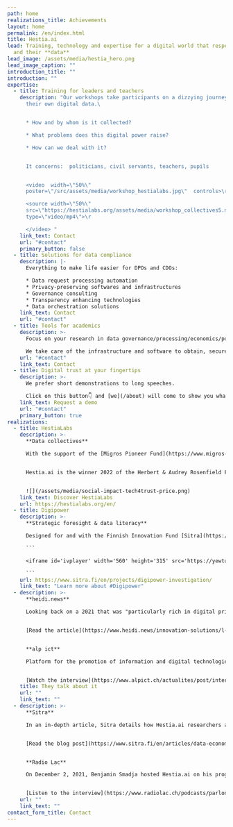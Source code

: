 ```yaml
---
path: home
realizations_title: Achievements
layout: home
permalink: /en/index.html
title: Hestia.ai
lead: Training, technology and expertise for a digital world that respects users
  and their **data**
lead_image: /assets/media/hestia_hero.png
lead_image_caption: ""
introduction_title: ""
introduction: ""
expertise:
  - title: Training for leaders and teachers
    description: "Our workshops take participants on a dizzying journey through
      their own digital data.\ 


      * How and by whom is it collected?

      * What problems does this digital power raise?

      * How can we deal with it?


      It concerns:  politicians, civil servants, teachers, pupils


      <video  width=\"50%\"
      poster=\"/src/assets/media/workshop_hestialabs.jpg\"  controls>\r

      <source width=\"50%\"
      src=\"https://hestialabs.org/assets/media/workshop_collectives5.mp4\"
      type=\"video/mp4\">\r

      </video> "
    link_text: Contact
    url: "#contact"
    primary_button: false
  - title: Solutions for data compliance
    description: |-
      Everything to make life easier for DPOs and CDOs:

      * Data request processing automation
      * Privacy-preserving softwares and infrastructures
      * Governance consulting
      * Transparency enhancing technologies
      * Data orchestration solutions
    link_text: Contact
    url: "#contact"
  - title: Tools for academics
    description: >-
      Focus on your research in data governance/processing/economics/policies...

      We take care of the infrastructure and software to obtain, secure, process and visualise the data you need with the utmost respect for those who produce it.
    url: "#contact"
    link_text: Contact
  - title: Digital trust at your fingertips
    description: >-
      We prefer short demonstrations to long speeches.

      Click on this button👇 and [we](/about) will come to show you what we are made of.
    link_text: Request a demo
    url: "#contact"
    primary_button: true
realizations:
  - title: HestiaLabs
    description: >-
      **Data collectives**

      With the support of the [Migros Pioneer Fund](https://www.migros-engagement.ch/en/news-projects/technology-ethics/hestialabs), the [HestiaLabs](https://hestialabs.org/en/) project enables citizens’ data to be used for social advancements, through bottom-up collectives dealing with mobility data, platform workers, [dating app users](https://dating-privacy.hestialabs.org/en/), data literacy and the [attention economy](https://eyeballs.hestialabs.org/en/).


      Hestia.ai is the winner 2022 of the Herbert & Audrey Rosenfield Fund's "Social Innovation Award" among the 12 companies selected to attend the [Trust Valley's Tech4Trust programme.](https://trustvalley.swiss/tech4trust/)


      ![](/assets/media/social-impact-tech4trust-price.png)
    link_text: Discover HestiaLabs
    url: https://hestialabs.org/en/
  - title: Digipower
    description: >-
      **Strategic foresight & data literacy**

      Designed for and with the Finnish Innovation Fund [Sitra](https://www.sitra.fi/en/), the Digipower investigation is a data literacy program for executive leaders based on the analysis of their own data. Deciphering the influence of data on the distribution of economic and political power.

      ```

      <iframe id='ivplayer' width='560' height='315' src='https://yewtu.be/embed/fOfEo9YKvBs?t=5' style='border:none;'></iframe>

      ```
    url: https://www.sitra.fi/en/projects/digipower-investigation/
    link_text: "Learn more about #Digipower"
  - description: >-
      **heidi.news**

      Looking back on a 2021 that was "particularly rich in digital privacy advancements," heidi.news interviewed the CEO of Hestia.ai to envision a 2022 that will be "crucial for privacy preservation." 


      [Read the article](https://www.heidi.news/innovation-solutions/l-annee-2022-sera-cruciale-pour-la-preservation-de-la-vie-privee)


      **alp ict**

      Platform for the promotion of information and digital technologies in Western Switzerland, alp ict has taken an interest in the activities of Hestia.ai and HestiaLabs in its November 2021 video newsletter.


      [Watch the interview](https://www.alpict.ch/actualites/post/interview-de-charles-foucault-dumas-hestialabs)
    title: They talk about it
    url: ""
    link_text: ""
  - description: >-
      **Sitra**

      In an in-depth article, Sitra details how Hestia.ai researchers are training the decision-makers participating in the Digipower investigation to "take control of their own digital lives."


      [Read the blog post](https://www.sitra.fi/en/articles/data-economy-giants-are-like-the-clergy-in-the-middle-ages-they-are-asking-us-to-have-blind-faith-in-them/)


      **Radio Lac**

      On December 2, 2021, Benjamin Smadja hosted Hestia.ai on his program Parlons économie, in partnership with the Geneva Chamber of Commerce, Industry and Services.


      [Listen to the interview](https://www.radiolac.ch/podcasts/parlons-economie-02122021-1422-143007/)
    url: ""
    link_text: ""
contact_form_title: Contact
---
```

